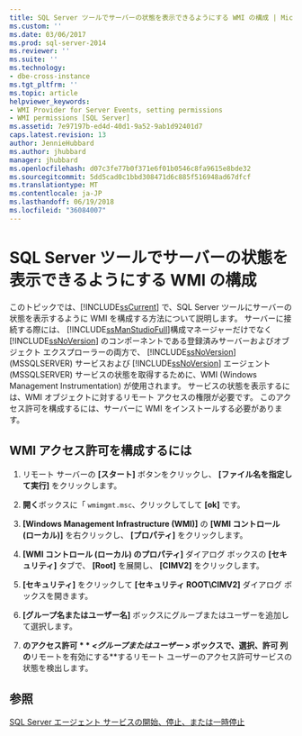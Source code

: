 ```yaml
---
title: SQL Server ツールでサーバーの状態を表示できるようにする WMI の構成 | Microsoft Docs
ms.custom: ''
ms.date: 03/06/2017
ms.prod: sql-server-2014
ms.reviewer: ''
ms.suite: ''
ms.technology:
- dbe-cross-instance
ms.tgt_pltfrm: ''
ms.topic: article
helpviewer_keywords:
- WMI Provider for Server Events, setting permissions
- WMI permissions [SQL Server]
ms.assetid: 7e97197b-ed4d-40d1-9a52-9ab1d92401d7
caps.latest.revision: 13
author: JennieHubbard
ms.author: jhubbard
manager: jhubbard
ms.openlocfilehash: d07c3fe77b0f371e6f01b0546c8fa9615e8bde32
ms.sourcegitcommit: 5dd5cad0c1bbd308471d6c885f516948ad67dfcf
ms.translationtype: MT
ms.contentlocale: ja-JP
ms.lasthandoff: 06/19/2018
ms.locfileid: "36084007"
---
```

# <a name="configure-wmi-to-show-server-status-in-sql-server-tools"></a>SQL Server ツールでサーバーの状態を表示できるようにする WMI の構成
  このトピックでは、[!INCLUDE[ssCurrent](../includes/sscurrent-md.md)] で、SQL Server ツールにサーバーの状態を表示するように WMI を構成する方法について説明します。 サーバーに接続する際には、 [!INCLUDE[ssManStudioFull](../includes/ssmanstudiofull-md.md)]構成マネージャーだけでなく [!INCLUDE[ssNoVersion](../includes/ssnoversion-md.md)] のコンポーネントである登録済みサーバーおよびオブジェクト エクスプローラーの両方で、 [!INCLUDE[ssNoVersion](../includes/ssnoversion-md.md)] (MSSQLSERVER) サービスおよび [!INCLUDE[ssNoVersion](../includes/ssnoversion-md.md)] エージェント (MSSQLSERVER) サービスの状態を取得するために、WMI (Windows Management Instrumentation) が使用されます。 サービスの状態を表示するには、WMI オブジェクトに対するリモート アクセスの権限が必要です。 このアクセス許可を構成するには、サーバーに WMI をインストールする必要があります。  
  
##  <a name="SSMSProcedure"></a> WMI アクセス許可を構成するには  
  
1.  リモート サーバーの **[スタート]** ボタンをクリックし、 **[ファイル名を指定して実行]** をクリックします。  
  
2.  **開く**ボックスに「 `wmimgmt.msc`、クリックしてして **[ok]** です。  
  
3.  **[Windows Management Infrastructure (WMI)]** の **[WMI コントロール (ローカル)]** を右クリックし、 **[プロパティ]** をクリックします。  
  
4.  **[WMI コントロール (ローカル) のプロパティ]** ダイアログ ボックスの **[セキュリティ]** タブで、 **[Root]** を展開し、 **[CIMV2]** をクリックします。  
  
5.  **[セキュリティ]** をクリックして **[セキュリティ ROOT\CIMV2]** ダイアログ ボックスを開きます。  
  
6.  **[グループ名またはユーザー名]** ボックスにグループまたはユーザーを追加して選択します。  
  
7.  **のアクセス許可 * * *\<グループまたはユーザー >* ボックスで、選択、**許可** 列の**リモートを有効にする**するリモート ユーザーのアクセス許可サービスの状態を検出します。  
  
## <a name="see-also"></a>参照  
 [SQL Server エージェント サービスの開始、停止、または一時停止](agent/start-stop-or-pause-the-sql-server-agent-service.md)  
  
  